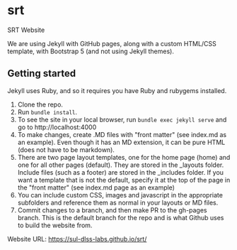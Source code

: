 # srt
SRT Website

We are using Jekyll with GitHub pages, along with a custom HTML/CSS template, with Bootstrap 5 (and not using Jekyll themes).

## Getting started

Jekyll uses Ruby, and so it requires you have Ruby and rubygems installed.

1. Clone the repo.
2. Run `bundle install`.
3. To see the site in your local browser, run `bundle exec jekyll serve` and go to http://localhost:4000
4. To make changes, create .MD files with "front matter" (see index.md as an example).  Even though it has an MD extension, it can be pure HTML (does not have to be markdown).
5. There are two page layout templates, one for the home page (home) and one for all other pages (default).  They are stored in the _layouts folder.  Include files (such as a footer) are stored in the _includes folder.  If you want a template that is not the default, specify it at the top of the page in the "front matter" (see  index.md page as an example)
6. You can include custom CSS, images and javascript in the appropriate subfolders and reference them as normal in your layouts or MD files.
7. Commit changes to a branch, and then make PR to the gh-pages branch.  This is the default branch for the repo and is what Github uses to build the website from.


Website URL: https://sul-dlss-labs.github.io/srt/
